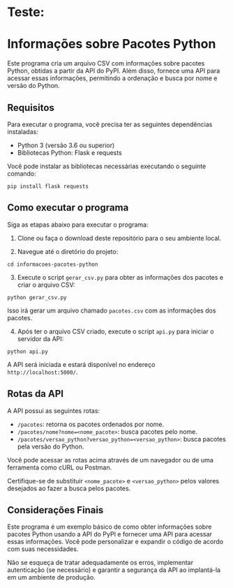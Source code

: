# Teste:

# Informações sobre Pacotes Python

Este programa cria um arquivo CSV com informações sobre pacotes Python, obtidas a partir da API do PyPI. Além disso, fornece uma API para acessar essas informações, permitindo a ordenação e busca por nome e versão do Python.

## Requisitos

Para executar o programa, você precisa ter as seguintes dependências instaladas:

- Python 3 (versão 3.6 ou superior)
- Bibliotecas Python: Flask e requests

Você pode instalar as bibliotecas necessárias executando o seguinte comando:

```
pip install flask requests
```

## Como executar o programa

Siga as etapas abaixo para executar o programa:

1. Clone ou faça o download deste repositório para o seu ambiente local.

2. Navegue até o diretório do projeto:

```
cd informacoes-pacotes-python
```

3. Execute o script `gerar_csv.py` para obter as informações dos pacotes e criar o arquivo CSV:

```
python gerar_csv.py
```

Isso irá gerar um arquivo chamado `pacotes.csv` com as informações dos pacotes.

4. Após ter o arquivo CSV criado, execute o script `api.py` para iniciar o servidor da API:

```
python api.py
```

A API será iniciada e estará disponível no endereço `http://localhost:5000/`.

## Rotas da API

A API possui as seguintes rotas:

- `/pacotes`: retorna os pacotes ordenados por nome.
- `/pacotes/nome?nome=<nome_pacote>`: busca pacotes pelo nome.
- `/pacotes/versao_python?versao_python=<versao_python>`: busca pacotes pela versão do Python.

Você pode acessar as rotas acima através de um navegador ou de uma ferramenta como cURL ou Postman.

Certifique-se de substituir `<nome_pacote>` e `<versao_python>` pelos valores desejados ao fazer a busca pelos pacotes.

## Considerações Finais

Este programa é um exemplo básico de como obter informações sobre pacotes Python usando a API do PyPI e fornecer uma API para acessar essas informações. Você pode personalizar e expandir o código de acordo com suas necessidades.

Não se esqueça de tratar adequadamente os erros, implementar autenticação (se necessário) e garantir a segurança da API ao implantá-la em um ambiente de produção.
